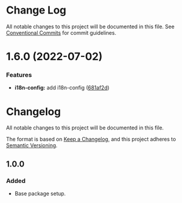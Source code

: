 # Change Log

All notable changes to this project will be documented in this file.
See [Conventional Commits](https://conventionalcommits.org) for commit guidelines.

# 1.6.0 (2022-07-02)


### Features

* **i18n-config:** add i18n-config ([681af2d](https://github.com/sundaeswap-finance/frontend-configurations/commit/681af2d173d3e776a71631ac7d27e9a95f7671fc))





# Changelog

All notable changes to this project will be documented in this file.

The format is based on [Keep a Changelog](https://keepachangelog.com/en/1.0.0/), and this project adheres to [Semantic Versioning](https://semver.org/spec/v2.0.0.html).

## 1.0.0

### Added

- Base package setup.

